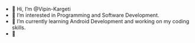 - 👋 Hi, I’m @Vipin-Kargeti
- 👀 I’m interested in Programming and Software Development.
- 🌱 I’m currently learning Android Development and working on my coding skills.
- 💞️


<!---
Vipin-Kargeti/Vipin-Kargeti is a ✨ special ✨ repository because its `README.md` (this file) appears on your GitHub profile.
You can click the Preview link to take a look at your changes.
--->
